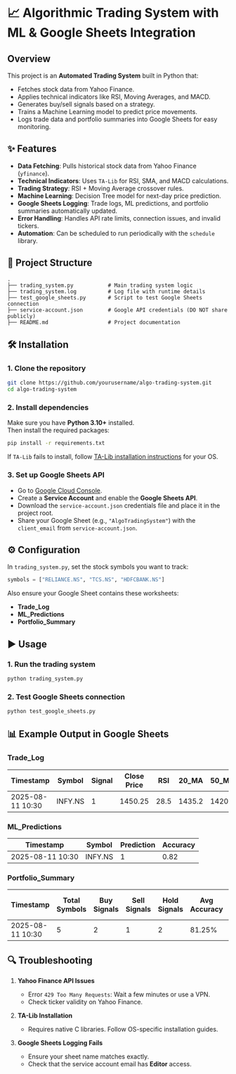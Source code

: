 # 📈 Algorithmic Trading System with ML & Google Sheets Integration

## Overview
This project is an **Automated Trading System** built in Python that:

- Fetches stock data from Yahoo Finance.
- Applies technical indicators like RSI, Moving Averages, and MACD.
- Generates buy/sell signals based on a strategy.
- Trains a Machine Learning model to predict price movements.
- Logs trade data and portfolio summaries into Google Sheets for easy monitoring.

## ✨ Features
- **Data Fetching**: Pulls historical stock data from Yahoo Finance (`yfinance`).
- **Technical Indicators**: Uses `TA-Lib` for RSI, SMA, and MACD calculations.
- **Trading Strategy**: RSI + Moving Average crossover rules.
- **Machine Learning**: Decision Tree model for next-day price prediction.
- **Google Sheets Logging**: Trade logs, ML predictions, and portfolio summaries automatically updated.
- **Error Handling**: Handles API rate limits, connection issues, and invalid tickers.
- **Automation**: Can be scheduled to run periodically with the `schedule` library.

## 📂 Project Structure
```
.
├── trading_system.py           # Main trading system logic
├── trading_system.log          # Log file with runtime details
├── test_google_sheets.py       # Script to test Google Sheets connection
├── service-account.json        # Google API credentials (DO NOT share publicly)
├── README.md                   # Project documentation
```

## 🛠 Installation

### 1. Clone the repository
```bash
git clone https://github.com/yourusername/algo-trading-system.git
cd algo-trading-system
```

### 2. Install dependencies
Make sure you have **Python 3.10+** installed.  
Then install the required packages:
```bash
pip install -r requirements.txt
```
If `TA-Lib` fails to install, follow [TA-Lib installation instructions](https://mrjbq7.github.io/ta-lib/install.html) for your OS.

### 3. Set up Google Sheets API
- Go to [Google Cloud Console](https://console.cloud.google.com/).
- Create a **Service Account** and enable the **Google Sheets API**.
- Download the `service-account.json` credentials file and place it in the project root.
- Share your Google Sheet (e.g., `"AlgoTradingSystem"`) with the `client_email` from `service-account.json`.

## ⚙️ Configuration
In `trading_system.py`, set the stock symbols you want to track:
```python
symbols = ["RELIANCE.NS", "TCS.NS", "HDFCBANK.NS"]
```
Also ensure your Google Sheet contains these worksheets:
- **Trade_Log**
- **ML_Predictions**
- **Portfolio_Summary**

## ▶️ Usage

### 1. Run the trading system
```bash
python trading_system.py
```

### 2. Test Google Sheets connection
```bash
python test_google_sheets.py
```

## 📊 Example Output in Google Sheets

### **Trade_Log**
| Timestamp           | Symbol  | Signal | Close Price | RSI  | 20_MA | 50_MA |
|--------------------|---------|--------|-------------|------|-------|-------|
| 2025-08-11 10:30   | INFY.NS | 1      | 1450.25     | 28.5 | 1435.2| 1420.1 |

### **ML_Predictions**
| Timestamp           | Symbol  | Prediction | Accuracy |
|--------------------|---------|------------|----------|
| 2025-08-11 10:30   | INFY.NS | 1          | 0.82     |

### **Portfolio_Summary**
| Timestamp           | Total Symbols | Buy Signals | Sell Signals | Hold Signals | Avg Accuracy | Portfolio Value | Daily Change | Daily Change % |
|--------------------|---------------|-------------|--------------|--------------|--------------|-----------------|--------------|----------------|
| 2025-08-11 10:30   | 5             | 2           | 1            | 2            | 81.25%       | 7450.50         | 150.20       | 2.05%          |

## 🔍 Troubleshooting
1. **Yahoo Finance API Issues**
   - Error `429 Too Many Requests`: Wait a few minutes or use a VPN.
   - Check ticker validity on Yahoo Finance.

2. **TA-Lib Installation**
   - Requires native C libraries. Follow OS-specific installation guides.

3. **Google Sheets Logging Fails**
   - Ensure your sheet name matches exactly.
   - Check that the service account email has **Editor** access.
